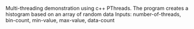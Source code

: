 Multi-threading demonstration using c++ PThreads.
The program creates a histogram based on an array of random data
Inputs: number-of-threads, bin-count, min-value, max-value, data-count